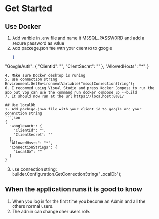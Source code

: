 # Get Started 

## Use Docker 
1. Add varible in .env file and name it MSSQL_PASSWORD and add a secure password as value
2. Add packege.json file with your client id to google
   ```json
   {
  "GoogleAuth": {
    "ClientId": "",
    "ClientSecret": ""
  },
  "AllowedHosts": "*",
}
```
4. Make sure Docker desktop is runing
5. use connection string: Environment.GetEnvironmentVariable("mssqlConnectionString");
6. I recommed using Visual Studio and press Docker Compose to run the app but you can use the command run docker compose up --build
7. It should now run at the url https://localhost:8081/

## Use localDb
1. Add packege.json file with your client id to google and your conenction string.
```json
{
  "GoogleAuth": {
    "ClientId": "",
    "ClientSecret": ""
  },
  "AllowedHosts": "*",
  "ConnectionStrings": {
    "LocalDb": ""
  }
}
```
3. use connection string: builder.Configuration.GetConnectionString("LocalDb");
   
## When the application runs it is good to know
1. When you log in for the first time you become an Admin and all the others normal users.
2. The admin can change oher users role.
